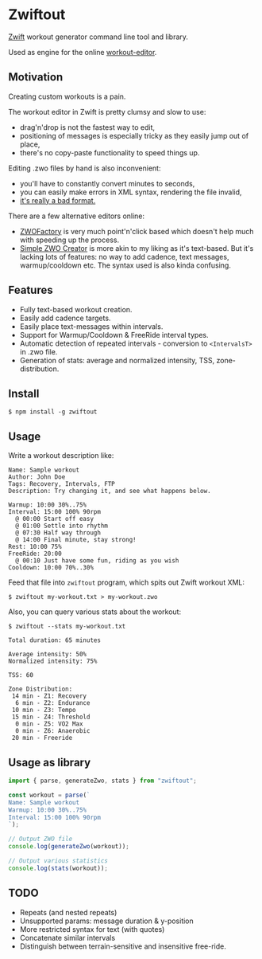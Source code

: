 # Zwiftout

[Zwift][] workout generator command line tool and library.

Used as engine for the online [workout-editor][].

## Motivation

Creating custom workouts is a pain.

The workout editor in Zwift is pretty clumsy and slow to use:

- drag'n'drop is not the fastest way to edit,
- positioning of messages is especially tricky as they easily jump out of place,
- there's no copy-paste functionality to speed things up.

Editing .zwo files by hand is also inconvenient:

- you'll have to constantly convert minutes to seconds,
- you can easily make errors in XML syntax, rendering the file invalid,
- [it's really a bad format.][zwo-sucks]

There are a few alternative editors online:

- [ZWOFactory][] is very much point'n'click based which doesn't help much with speeding up the process.
- [Simple ZWO Creator][] is more akin to my liking as it's text-based.
  But it's lacking lots of features: no way to add cadence, text messages, warmup/cooldown etc.
  The syntax used is also kinda confusing.

## Features

- Fully text-based workout creation.
- Easily add cadence targets.
- Easily place text-messages within intervals.
- Support for Warmup/Cooldown & FreeRide interval types.
- Automatic detection of repeated intervals - conversion to `<IntervalsT>` in .zwo file.
- Generation of stats: average and normalized intensity, TSS, zone-distribution.

## Install

```
$ npm install -g zwiftout
```

## Usage

Write a workout description like:

```
Name: Sample workout
Author: John Doe
Tags: Recovery, Intervals, FTP
Description: Try changing it, and see what happens below.

Warmup: 10:00 30%..75%
Interval: 15:00 100% 90rpm
  @ 00:00 Start off easy
  @ 01:00 Settle into rhythm
  @ 07:30 Half way through
  @ 14:00 Final minute, stay strong!
Rest: 10:00 75%
FreeRide: 20:00
  @ 00:10 Just have some fun, riding as you wish
Cooldown: 10:00 70%..30%
```

Feed that file into `zwiftout` program, which spits out Zwift workout XML:

```
$ zwiftout my-workout.txt > my-workout.zwo
```

Also, you can query various stats about the workout:

```
$ zwiftout --stats my-workout.txt

Total duration: 65 minutes

Average intensity: 50%
Normalized intensity: 75%

TSS: 60

Zone Distribution:
 14 min - Z1: Recovery
  6 min - Z2: Endurance
 10 min - Z3: Tempo
 15 min - Z4: Threshold
  0 min - Z5: VO2 Max
  0 min - Z6: Anaerobic
 20 min - Freeride
```

## Usage as library

```js
import { parse, generateZwo, stats } from "zwiftout";

const workout = parse(`
Name: Sample workout
Warmup: 10:00 30%..75%
Interval: 15:00 100% 90rpm
`);

// Output ZWO file
console.log(generateZwo(workout));

// Output various statistics
console.log(stats(workout));
```

## TODO

- Repeats (and nested repeats)
- Unsupported params: message duration & y-position
- More restricted syntax for text (with quotes)
- Concatenate similar intervals
- Distinguish between terrain-sensitive and insensitive free-ride.

[zwift]: https://zwift.com/
[zwofactory]: https://zwofactory.com/
[simple zwo creator]: https://zwifthacks.com/app/simple-zwo-creator/
[workout-editor]: https://nene.github.io/workout-editor/
[zwo-sucks]: http://nene.github.io/2021/01/14/zwo-sucks
